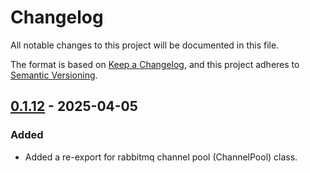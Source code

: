 # Changelog

All notable changes to this project will be documented in this file.

The format is based on [Keep a Changelog](https://keepachangelog.com/en/1.1.0/),
and this project adheres to [Semantic Versioning](https://semver.org/spec/v2.0.0.html).

## [0.1.12] - 2025-04-05

### Added

- Added a re-export for rabbitmq channel pool (ChannelPool) class.

[0.1.12]: https://github.com/Qena-Digital-Lending/qena-shared-kernel/compare/v0.1.11...v0.1.12
